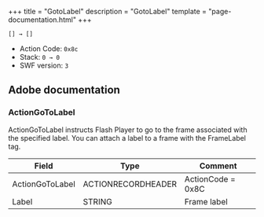 +++
title = "GotoLabel"
description = "GotoLabel"
template = "page-documentation.html"
+++

```
[] → []
```

- Action Code: `0x8c`
- Stack: `0 → 0`
- SWF version: `3`

## Adobe documentation

### ActionGoToLabel

ActionGoToLabel instructs Flash Player to go to the frame associated with the specified label. You can attach a
label to a frame with the FrameLabel tag.

| Field           | Type               | Comment           |
|-----------------|--------------------|-------------------|
| ActionGoToLabel | ACTIONRECORDHEADER | ActionCode = 0x8C |
| Label           | STRING             | Frame label       |
